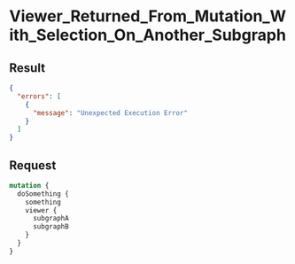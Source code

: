 # Viewer_Returned_From_Mutation_With_Selection_On_Another_Subgraph

## Result

```json
{
  "errors": [
    {
      "message": "Unexpected Execution Error"
    }
  ]
}
```

## Request

```graphql
mutation {
  doSomething {
    something
    viewer {
      subgraphA
      subgraphB
    }
  }
}
```

